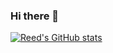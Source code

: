 ### Hi there 👋

[![Reed's GitHub stats](https://github-readme-stats.vercel.app/api?username=reedham)](https://github.com/anuraghazra/github-readme-stats)
